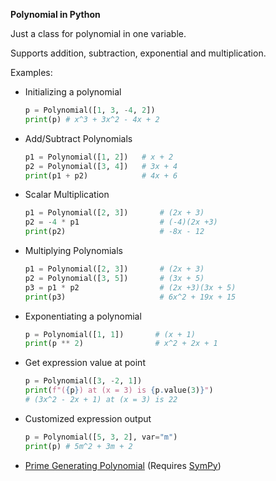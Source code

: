 **Polynomial in Python**

Just a class for polynomial in one variable.

Supports addition, subtraction, exponential and multiplication.

Examples:
- Initializing a polynomial
  ```python
  p = Polynomial([1, 3, -4, 2])
  print(p) # x^3 + 3x^2 - 4x + 2
  ```
- Add/Subtract Polynomials
  ```python
  p1 = Polynomial([1, 2])   # x + 2
  p2 = Polynomial([3, 4])   # 3x + 4
  print(p1 + p2)            # 4x + 6
  ```
- Scalar Multiplication
  ```python
  p1 = Polynomial([2, 3])       # (2x + 3)
  p2 = -4 * p1                  # (-4)(2x +3)
  print(p2)                     # -8x - 12
  ```
- Multiplying Polynomials
  ```python
  p1 = Polynomial([2, 3])       # (2x + 3)
  p2 = Polynomial([3, 5])       # (3x + 5)
  p3 = p1 * p2                  # (2x +3)(3x + 5)
  print(p3)                     # 6x^2 + 19x + 15
  ```
- Exponentiating a polynomial
  ```python
  p = Polynomial([1, 1])       # (x + 1)
  print(p ** 2)                # x^2 + 2x + 1
  ```
- Get expression value at point
  ```python
  p = Polynomial([3, -2, 1])
  print(f"({p}) at (x = 3) is {p.value(3)}") 
  # (3x^2 - 2x + 1) at (x = 3) is 22
  ```
- Customized expression output
  ```python
  p = Polynomial([5, 3, 2], var="m")
  print(p) # 5m^2 + 3m + 2
  ```
- [Prime Generating Polynomial](Examples/PrimeGeneratingPolynomial.py) (Requires [SymPy](https://pypi.org/project/sympy/))
